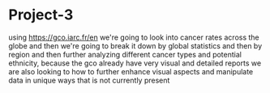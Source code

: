 # Project-3
using https://gco.iarc.fr/en we're going to look into cancer rates across the globe and then we're going to break it down by global statistics and then by region and then further analyzing different cancer types and potential ethnicity, because the gco already have very visual and detailed reports we are also looking to how to further enhance visual aspects and manipulate data in unique ways that is not currently present
